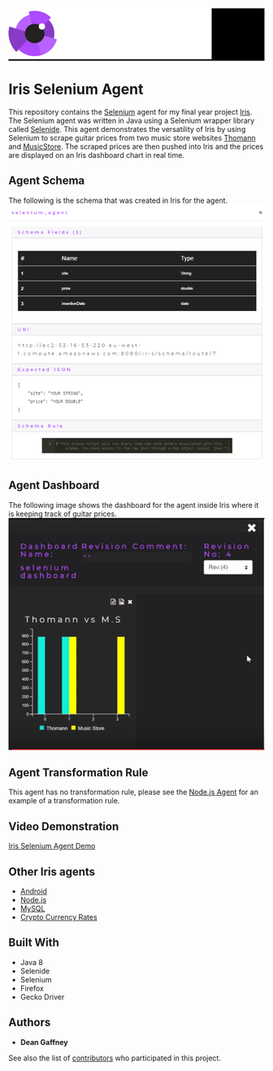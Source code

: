 <div style="background-image:url(./images/iris_jumbo_bg.png); background-color:black;">
    <div style="position: relative; left: 0; top: 0;">
        <img src="./images/iris_logo_colour.png" style="position: relative; top: 0; left: 0;"/>
    </div>
</div>

# Iris Selenium Agent

This repository contains the [Selenium](https://www.seleniumhq.org/) agent for my final year project [Iris](https://github.com/DeanGaffney/iris). The Selenium agent was written in Java using a Selenium wrapper library called [Selenide](https://selenide.org/). This agent demonstrates the versatility of Iris by using Selenium to scrape guitar prices from two music store websites [Thomann](https://www.thomann.de/ie/index.html) and [MusicStore](https://www.musicstore.de). The scraped prices are then pushed into Iris and the prices are displayed on an Iris dashboard chart in real time.

## Agent Schema
The following is the schema that was created in Iris for the agent.
![Iris UI Schema](./images/iris-selenium-schema.PNG)

## Agent Dashboard
The following image shows the dashboard for the agent inside Iris where it is keeping track of guitar prices.
![Iris Dashboard](./images/iris-selenium-dashboard.PNG)

## Agent Transformation Rule
This agent has no transformation rule, please see the [Node.js Agent](https://github.com/DeanGaffney/iris-node) for an example of a transformation rule.

## Video Demonstration

[Iris Selenium Agent Demo](https://youtu.be/n2G9Do_DZgI)

## Other Iris agents
* [Android](https://github.com/DeanGaffney/iris-android)
* [Node.js](https://github.com/DeanGaffney/iris-node)
* [MySQL](https://github.com/DeanGaffney/iris-mysql)
* [Crypto Currency Rates](https://github.com/DeanGaffney/iris-crypto-rates)

## Built With

- Java 8
- Selenide
- Selenium
- Firefox
- Gecko Driver

## Authors

* **Dean Gaffney**

See also the list of [contributors](https://github.com/DeanGaffney/iris-selenium/graphs/contributors) who participated in this project.